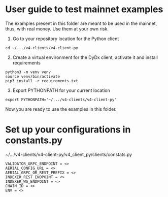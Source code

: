 # User guide to test mainnet examples

The examples present in this folder are meant to be used in the mainnet, thus, with real money. Use them at your own risk.

1. Go to your repository location for the Python client
```
cd ~/.../v4-clients/v4-client-py
```
2. Create a virtual environment for the DyDx client, activate it and install requirements
```
python3 -m venv venv
source venv/bin/activate
pip3 install -r requirements.txt
```
3. Export PYTHONPATH for your current location
```
export PYTHONPATH='~/.../v4-clients/v4-client-py'
```

Now you are ready to use the examples in this folder.

# Set up your configurations in constants.py 
~/.../v4-clients/v4-client-py/v4_client_py/clients/constats.py

```
VALIDATOR_GRPC_ENDPOINT = <>
AERIAL_CONFIG_URL = <>
AERIAL_GRPC_OR_REST_PREFIX = <>
INDEXER_REST_ENDPOINT = <>
INDEXER_WS_ENDPOINT = <>
CHAIN_ID = <>
ENV = <>
```

